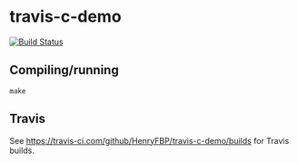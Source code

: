 # travis-c-demo

[![Build Status](https://travis-ci.com/HenryFBP/travis-c-demo.svg?branch=main)](https://travis-ci.com/HenryFBP/travis-c-demo)

## Compiling/running

    make

## Travis

See <https://travis-ci.com/github/HenryFBP/travis-c-demo/builds> for Travis builds.